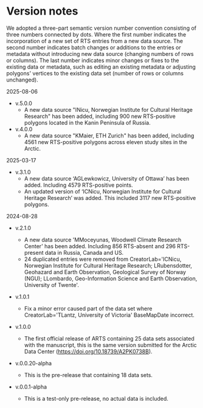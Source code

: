 # Version notes
We adopted a three-part semantic version number convention consisting of three numbers connected by dots. Where the first number indicates the incorporation of a new set of RTS entries from a new data source. The second number indicates batch changes or additions to the entries or metadata without introducing new data source (changing numbers of rows or columns). The last number indicates minor changes or fixes to the existing data or metadata, such as editing an existing metadata or adjusting polygons' vertices to the existing data set (number of rows or columns unchanged). 

2025-08-06
- v.5.0.0
    - A new data source "INicu, Norwegian Institute for Cultural Heritage Research" has been added, including 900 new RTS-positive polygons located in the Kanin Peninsula of Russia.
- v.4.0.0
    - A new data source "KMaier, ETH Zurich" has been added, including 4561 new RTS-positive polygons across eleven study sites in the Arctic.


2025-03-17
- v.3.1.0
    - A new data source ‘AGLewkowicz, University of Ottawa’ has been added. Including 4579 RTS-positive points.
    - An updated version of ‘ICNicu, Norwegian Institute for Cultural Heritage Research’ was added. This included 3117 new RTS-positive polygons.

2024-08-28
- v.2.1.0
    - A new data source 'MMoceyunas, Woodwell Climate Research Center' has been added. Including 856 RTS-absent and 296 RTS-present data in Russia, Canada and US.
    - 24 duplicated entries were removed from CreatorLab='ICNicu, Norwegian Institute for Cultural Heritage Research; LRubensdotter, Geohazard and Earth Observation, Geological Survey of Norway (NGU); LLombardo, Geo-Information Science and Earth Observation, University of Twente'.

- v.1.0.1
    - Fix a minor error caused part of the data set where CreatorLab='TLantz, University of Victoria' BaseMapDate incorrect.

- v.1.0.0
    - The first official release of ARTS containing 25 data sets associated with the manuscript, this is the same version submitted for the Arctic Data Center (https://doi.org/10.18739/A2PK0738B).

- v.0.0.20-alpha
    - This is the pre-release that containing 18 data sets.

- v.0.0.1-alpha
    - This is a test-only pre-release, no actual data is included.

